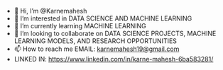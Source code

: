 - 👋 Hi, I’m @Karnemahesh
- 👀 I’m interested in DATA SCIENCE AND MACHINE LEARNING
- 🌱 I’m currently learning MACHINE LEARNING
- 💞️ I’m looking to collaborate on  DATA SCIENCE PROJECTS, MACHINE LEARNING MODELS, AND RESEARCH OPPORTUNITIES
- 📫 How to reach me EMAIL: karnemahesh19@gmail.com
- LINKED IN: https://www.linkedin.com/in/karne-mahesh-6ba583281/


<!---
Karnemahesh/Karnemahesh is a ✨ special ✨ repository because its `README.md` (this file) appears on your GitHub profile.
You can click the Preview link to take a look at your changes.
--->
